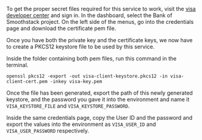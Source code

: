 To get the proper secret files required for this service to work, visit the [visa developer center](https://developer.visa.com/) and sign in.
In the dashboard, select the Bank of Smoothstack project. On the left side of the menus, go into the credentials page and download the certificate pem file.

Once you have both the private key and the certificate keys, we now have to create a PKCS12 keystore file to be used by this service.

Inside the folder containing both pem files, run this command in the terminal.

`openssl pkcs12 -export -out visa-client-keystore.pkcs12 -in visa-client-cert.pem -inkey visa-key.pem `

Once the file has been generated, export the path of this newly generated keystore, and the password you gave it into the environment and name it `VISA_KEYSTORE_FILE` and `VISA_KEYSTORE_PASSWORD`.

Inside the same credentials page, copy the User ID and the password and export the values into the environment as `VISA_USER_ID` and `VISA_USER_PASSWORD` respectively.